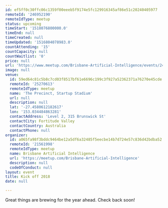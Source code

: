 ```yaml
---
id: ef5ff0c30ffc06c1359f00eeeb5f9174e5fc129916345af86e51c20240405977
remoteId: '246952190'
remoteIdType: meetup
status: upcoming
timeStart: '1518076800000.0'
timeEnd: null
timeCreated: null
timeUpdated: '1516804078983.0'
countAttending: '15'
countCapacity: null
countWaitlist: '0'
price: null
url: 'https://www.meetup.com/Brisbane-Artificial-Intelligence/events/246952190/'
image: null
venue:
  id: 59ed64c81c5b8c7cd03f8517bf61e6696c199c3f927a52362371a76270e45cde
  remoteId: '25270613'
  remoteIdType: meetup
  name: 'The Precinct, Startup Stadium'
  url: null
  description: null
  lat: '-27.4580612182617'
  lon: '153.034484863281'
  contactAddress: 'Level 2, 315 Brunswick St'
  contactCity: Fortitude Valley
  contactCountry: Australia
  contactPhone: null
organizer:
  id: a065fa98f3bddc9464be12a5df6a32485f5eecbe14b7d724e57c836d42bdba52
  remoteId: '21561998'
  remoteIdType: meetup
  name: Brisbane Artificial Intelligence
  url: 'https://meetup.com/Brisbane-Artificial-Intelligence'
  description: null
  codeOfConduct: null
layout: event
title: Kick off 2018
date: null

---
```

<p>Great things are brewing for the year ahead. Check back soon!</p> 
